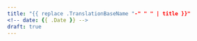 ```yaml
---
title: "{{ replace .TranslationBaseName "-" " " | title }}"
<!-- date: {{ .Date }} -->
draft: true
---
```

